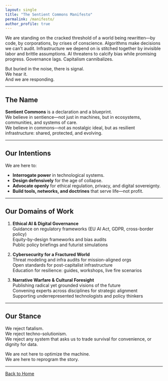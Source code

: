 ```yaml
---
layout: single
title: "The Sentient Commons Manifesto"
permalink: /manifesto/
author_profile: true
---
```



We are standing on the cracked threshold of a world being rewritten—by code, by corporations, by crises of conscience. Algorithms make decisions we can’t audit. Infrastructure we depend on is stitched together by invisible labor and brittle assumptions. AI threatens to calcify bias while promising progress. Governance lags. Capitalism cannibalizes.

But buried in the noise, there is signal.  
We hear it.  
And we are responding.

---

## The Name

**Sentient Commons** is a declaration and a blueprint.  
We believe in sentience—not just in machines, but in ecosystems, communities, and systems of care.  
We believe in commons—not as nostalgic ideal, but as resilient infrastructure: shared, protected, and evolving.

---

## Our Intentions

We are here to:
- **Interrogate power** in technological systems.  
- **Design defensively** for the age of collapse.  
- **Advocate openly** for ethical regulation, privacy, and digital sovereignty.  
- **Build tools, networks, and doctrines** that serve life—not profit.

---

## Our Domains of Work

1. **Ethical AI & Digital Governance**  
   Guidance on regulatory frameworks (EU AI Act, GDPR, cross-border policy)  
   Equity-by-design frameworks and bias audits  
   Public policy briefings and futurist simulations

2. **Cybersecurity for a Fractured World**  
   Threat modeling and infra audits for mission-aligned orgs  
   Open standards for post-capitalist infrastructure  
   Education for resilience: guides, workshops, live fire scenarios

3. **Narrative Warfare & Cultural Foresight**  
   Publishing radical yet grounded visions of the future  
   Convening experts across disciplines for strategic alignment  
   Supporting underrepresented technologists and policy thinkers

---

## Our Stance

We reject fatalism.  
We reject techno-solutionism.  
We reject any system that asks us to trade survival for convenience, or dignity for data.

We are not here to optimize the machine.  
We are here to reprogram the story.

---

[Back to Home](/)